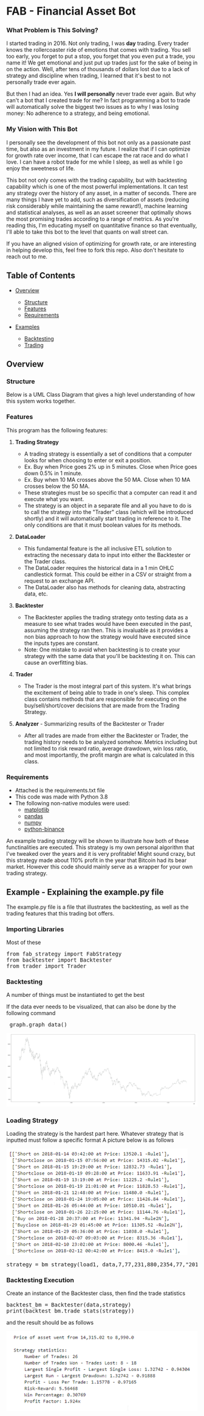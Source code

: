 # FAB - Financial Asset Bot

### What Problem is This Solving?
I started trading in 2016. Not only trading, I was **day** trading. Every trader knows the rollercoaster ride of emotions that comes with trading. You sell too early, you forget to put a stop, you forget that you even put a trade, you name it! We get emotional and just put up trades just for the sake of being in on the action. Well, after tens of thousands of dollars lost due to a lack of strategy and discipline when trading, I learned that it's best to not personally trade ever again. 

But then I had an idea. Yes **I will personally** never trade ever again. But why can't a bot that I created trade for me? In fact programming a bot to trade will automatically solve the biggest two issues as to why I was losing money: No adherence to a strategy, and being emotional.  

### My Vision with This Bot
I personally see the development of this bot not only as a passionate past time, but also as an investment in my future. I realize that if I can optimize for growth rate over income, that I can escape the rat race and do what I love. I can have a robot trade for me while I sleep, as well as while I go enjoy the sweetness of life. 

This bot not only comes with the trading capability, but with backtesting capability which is one of the most powerful implementations. It can test any strategy over the history of any asset, in a matter of seconds. There are many things I have yet to add, such as diversification of assets (reducing risk considerably while maintaining the same reward!), machine learning and statistical analyses, as well as an asset screener that optimally shows the most promising trades according to a range of metrics. As you're reading this, I'm educating myself on quantitative finance so that eventually, I'll able to take this bot to the level that quants on wall street can.

If you have an aligned vision of optimizing for growth rate, or are interesting in helping develop this, feel free to fork this repo. Also don't hesitate to reach out to me.

## Table of Contents
- [Overview](#Overview)
  - [Structure](#Structure)
  - [Features](#Features)
  - [Requirements](#Requirements)

- [Examples](#Examples)
  - [Backtesting](#Backtesting)
  - [Trading](#Trading)

## Overview
### Structure
Below is a UML Class Diagram that gives a high level understanding of how this system works together. 



### Features
This program has the following features:

1. **Trading Strategy** 
    - A trading strategy is essentially a set of conditions that a computer looks for when choosing to enter or exit a position. 
    - Ex. Buy when Price goes 2% up in 5 minutes. Close when Price goes down 0.5% in 1 minute. 
    - Ex. Buy when 10 MA crosses above the 50 MA. Close when 10 MA crosses below the 50 MA.
    - These strategies must be so specific that a computer can read it and execute what you want. 
    - The strategy is an object in a separate file and all you have to do is to call the strategy into the "Trader" class (which will be introduced shortly) and it will automatically start trading in reference to it. The only conditions are that it must boolean values for its methods. 
  
2. **DataLoader** 
    - This fundamental feature is the all inclusive ETL solution to extracting the necessary data to input into either the Backtester or the Trader class.
    - The DataLoader requires the historical data in a 1 min OHLC candlestick format. This could be either in a CSV or straight from a request to an exchange API.
    - The DataLoader also has methods for cleaning data, abstracting data, etc. 

3. **Backtester** 
    - The Backtester applies the trading strategy onto testing data as a measure to see what trades would have been executed in the past, assuming the strategy ran then. This is  invaluable as it provides a non bias approach to how the strategy would have executed since the inputs types are constant.
    - Note: One mistake to avoid when backtesting is to create your strategy with the same data that you'll be backtesting it on. This can cause an overfitting bias. 

3. **Trader** 
    - The Trader is the most integral part of this system. It's what brings the excitement of being able to trade in one's sleep. This complex class contains methods that are responsible for executing on the buy/sell/short/cover decisions that are made from the Trading Strategy. 
 
4. **Analyzer** - Summarizing results of the Backtester or Trader
    - After all trades are made from either the Backtester or Trader, the trading history needs to be analyzed somehow. Metrics including but not limited to risk reward ratio, average drawdown, win loss ratio, and most importantly, the profit margin are what is calculated in this class.

 
### Requirements
- Attached is the requirements.txt file
- This code was made with Python 3.8
- The following non-native modules were used:
  - [matplotlib](#https://pypi.org/project/matplotlib/)
  - [pandas](#https://pypi.org/project/pandas/)
  - [numpy](#https://pypi.org/project/numpy/)
  - [python-binance](#https://pypi.org/project/python-binance/)
  

An example trading strategy will be shown to illustrate how both of these functinalities are executed. This strategy is my own personal algorithm that I've tweaked over the years and it is very profitable! Might sound crazy, but this strategy made about 110% profit in the year that Bitcoin had its bear market.  However this code should mainly serve as a wrapper for your own trading strategy.

## Example - Explaining the example.py file
The example.py file is a file that illustrates the backtesting, as well as the trading features that this trading bot offers.

### Importing Libraries 
Most of these
<pre>
from fab_strategy import FabStrategy
from backtester import Backtester
from trader import Trader
</pre>

### Backtesting
A number of things must be instantiated to get the best 

If the data ever needs to be visualized, that can also be done by the following command

<pre> graph.graph_data()</pre>

![](https://github.com/haseab/FAB/blob/master/example%20images/chart_example.png)


### Loading Strategy
Loading the strategy is the hardest part here. Whatever strategy that is inputted must follow a specific format
A picture below is as follows

![](https://github.com/haseab/FAB/blob/master/example%20images/trade_list_example.png)

<pre>
strategy = bm_strategy(load1, data,7,77,231,880,2354,77,"2018-01-01","2018-05-01")
</pre>

### Backtesting Execution
Create an instance of the Backtester class, then find the trade statistics

<pre>
backtest_bm = Backtester(data,strategy)
print(backtest_bm.trade_stats(strategy))
</pre>

and the result should be as follows

![](https://github.com/haseab/FAB/blob/master/example%20images/trade_stats_example.png)
